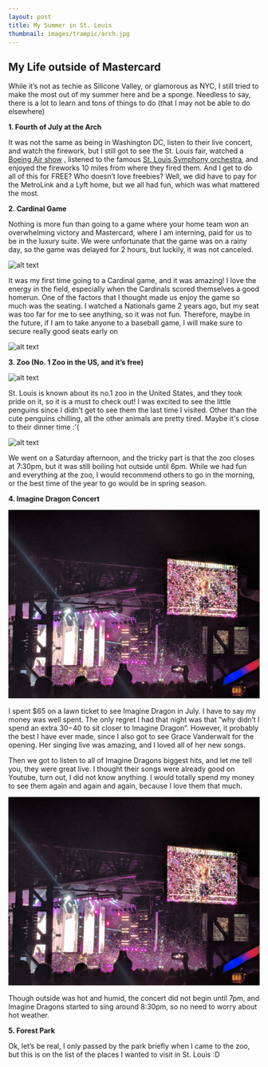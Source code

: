 ```yaml
---
layout: post
title: My Summer in St. Louis
thumbnail: images/trampic/arch.jpg
---
```



## My Life outside of Mastercard


While it’s not as techie as Silicone Valley, or glamorous as NYC, I still tried to make the most out of my summer here and be a sponge. Needless to say, there is a lot to learn and tons of things to do (that I may not be able to do elsewhere)

__1. Fourth of July at the Arch__


It was not the same as being in Washington DC, listen to their live concert, and watch the firework, but I still got to see the St. Louis fair, watched a [Boeing Air show](https://www.fairsaintlouis.org/wp-content/uploads/2018/05/Boeing-Air-Show-Performers-1.pdf) , listened to the famous [St. Louis Symphony orchestra](https://www.slso.org/), and enjoyed the fireworks 10 miles from where they fired them. And I get to do all of this for FREE? Who doesn’t love freebies? Well, we did have to pay for the MetroLink and a Lyft home, but we all had fun, which was what mattered the most.


__2. Cardinal Game__


Nothing is more fun than going to a game where your home team won an overwhelming victory and Mastercard, where I am interning, paid for us to be in the luxury suite. We were unfortunate that the game was on a rainy day, so the game was delayed for 2 hours, but luckily, it was not canceled.


![alt text](https://raw.githubusercontent.com/tramvn1996/tramvn1996.github.io/master/images/trampic/cardinalgame1.jpg)


It was my first time going to a Cardinal game, and it was amazing! I love the energy in the field, especially when the Cardinals scored themselves a good homerun. One of the factors that I thought made us enjoy the game so much was the seating. I watched a Nationals game 2 years ago, but my seat was too far for me to see anything, so it was not fun. Therefore, maybe in the future, if I am to take anyone to a baseball game, I will make sure to secure really good seats early on


![alt text](https://raw.githubusercontent.com/tramvn1996/tramvn1996.github.io/master/images/trampic/stadium.jpg)


__3. Zoo (No. 1 Zoo in the US, and it’s free)__


![alt text](https://raw.githubusercontent.com/tramvn1996/tramvn1996.github.io/master/images/trampic/zoopink.jpg)



St. Louis is known about its no.1 zoo in the United States, and they took pride on it, so it is a must to check out! I was excited to see the little penguins since I didn't get to see them the last time I visited. Other than the cute penguins chilling, all the other animals are pretty tired. Maybe it's close to their dinner time :'(


![alt text](https://raw.githubusercontent.com/tramvn1996/tramvn1996.github.io/master/images/trampic/zoopen.jpg)


We went on a Saturday afternoon, and the tricky part is that the zoo closes at 7:30pm, but it was still boiling hot outside until 6pm. While we had fun and everything at the zoo, I would recommend others to go in the morning, or the best time of the year to go would be in spring season.


__4. Imagine Dragon Concert__


![alt text](https://raw.githubusercontent.com/tramvn1996/tramvn1996.github.io/master/images/trampic/idconcert.jpg)


I spent $65 on a lawn ticket to see Imagine Dragon in July. I have to say my money was well spent. The only regret I had that night was that “why didn’t I spend an extra $30-$40 to sit closer to Imagine Dragon”. However, it probably the best I have ever made, since I also got to see Grace Vanderwalt for the opening. Her singing live was amazing, and I loved all of her new songs.

Then we got to listen to all of Imagine Dragons biggest hits, and let me tell you, they were great live. I thought their songs were already good on Youtube, turn out, I did not know anything. I would totally spend my money to see them again and again and again, because I love them that much.


![alt text](https://raw.githubusercontent.com/tramvn1996/tramvn1996.github.io/master/images/trampic/idconcert.jpg)



Though outside was hot and humid, the concert did not begin until 7pm, and Imagine Dragons started to sing around 8:30pm, so no need to worry about hot weather.


__5. Forest Park__


Ok, let’s be real, I only passed by the park briefly when I came to the zoo, but this is on the list of the places I wanted to visit in St. Louis :D
